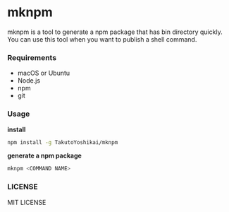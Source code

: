 # mknpm
mknpm is a tool to generate a npm package that has bin directory quickly. You can use this tool when you want to publish a shell command.

### Requirements
* macOS or Ubuntu
* Node.js
* npm
* git

### Usage
**install**
```bash
npm install -g TakutoYoshikai/mknpm
```

**generate a npm package**
```bash
mknpm <COMMAND NAME>
```

### LICENSE
MIT LICENSE
